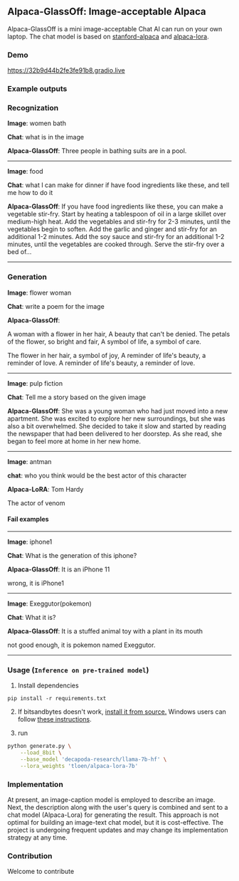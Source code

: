 ## Alpaca-GlassOff: Image-acceptable Alpaca

Alpaca-GlassOff is a mini image-acceptable Chat AI can run on your own laptop. The chat model is based on [stanford-alpaca](https://github.com/tatsu-lab/stanford_alpaca) and [alpaca-lora](https://github.com/tloen/alpaca-lora).

### Demo

https://32b9d44b2fe3fe91b8.gradio.live

### Example outputs

### Recognization 

**Image**: women bath

**Chat**: what is in the image

**Alpaca-GlassOff**: Three people in bathing suits are in a pool.

---

**Image**: food

**Chat**: what I can make for dinner if have food ingredients like these, and tell me how to do it

**Alpaca-GlassOff**: If you have food ingredients like these, you can make a vegetable stir-fry. Start by heating a tablespoon of oil in a large skillet over medium-high heat. Add the vegetables and stir-fry for 2-3 minutes, until the vegetables begin to soften. Add the garlic and ginger and stir-fry for an additional 1-2 minutes. Add the soy sauce and stir-fry for an additional 1-2 minutes, until the vegetables are cooked through. Serve the stir-fry over a bed of...


---

### Generation

**Image**: flower woman

**Chat**: write a poem for the image

**Alpaca-GlassOff**: 

A woman with a flower in her hair, 
A beauty that can't be denied. 
The petals of the flower, so bright and fair, 
A symbol of life, a symbol of care. 

The flower in her hair, a symbol of joy, 
A reminder of life's beauty, a reminder of love. 
A reminder of life's beauty, a reminder of love. 

---

**Image**: pulp fiction

**Chat**: Tell me a story based on the given image

**Alpaca-GlassOff**: She was a young woman who had just moved into a new apartment. She was excited to explore her new surroundings, but she was also a bit overwhelmed. She decided to take it slow and started by reading the newspaper that had been delivered to her doorstep. As she read, she began to feel more at home in her new home.

---

**Image**: antman

**chat**: who you think would be the best actor of this character

**Alpaca-LoRA**: Tom Hardy 

The actor of venom


#### Fail examples 
---

**Image**: iphone1

**Chat**: What is the generation of this iphone?

**Alpaca-GlassOff**: It is an iPhone 11 

wrong, it is iPhone1

---


**Image**: Exeggutor(pokemon)

**Chat**: What it is?

**Alpaca-GlassOff**: It is a stuffed animal toy with a plant in its mouth 

not good enough, it is pokemon named Exeggutor.

---

### Usage (`Inference on pre-trained model`)

1. Install dependencies

```
pip install -r requirements.txt
```

2. If bitsandbytes doesn't work, [install it from source.](https://github.com/TimDettmers/bitsandbytes/blob/main/compile_from_source.md) Windows users can follow [these instructions](https://github.com/tloen/alpaca-lora/issues/17).


3. run 
```bash
python generate.py \
    --load_8bit \
    --base_model 'decapoda-research/llama-7b-hf' \
    --lora_weights 'tloen/alpaca-lora-7b'
```

### Implementation
At present, an image-caption model is employed to describe an image. Next, the description along with the user's query is combined and sent to a chat model (Alpaca-Lora) for generating the result. This approach is not optimal for building an image-text chat model, but it is cost-effective. The project is undergoing frequent updates and may change its implementation strategy at any time.

### Contribution
Welcome to contribute 






